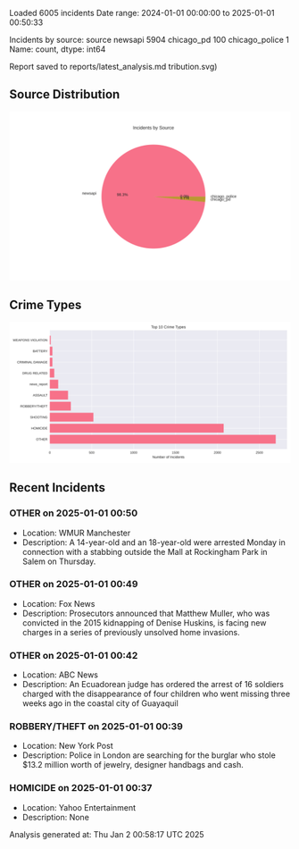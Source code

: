 
Loaded 6005 incidents
Date range: 2024-01-01 00:00:00 to 2025-01-01 00:50:33

Incidents by source:
source
newsapi           5904
chicago_pd         100
chicago_police       1
Name: count, dtype: int64

Report saved to reports/latest_analysis.md
tribution.svg)

## Source Distribution
![Source Distribution](images/source_distribution.svg)

## Crime Types
![Crime Types](images/crime_types.svg)

## Recent Incidents

### OTHER on 2025-01-01 00:50
- Location: WMUR Manchester
- Description: A 14-year-old and an 18-year-old were arrested Monday in connection with a stabbing outside the Mall at Rockingham Park in Salem on Thursday.


### OTHER on 2025-01-01 00:49
- Location: Fox News
- Description: Prosecutors announced that Matthew Muller, who was convicted in the 2015 kidnapping of Denise Huskins, is facing new charges in a series of previously unsolved home invasions.


### OTHER on 2025-01-01 00:42
- Location: ABC News
- Description: An Ecuadorean judge has ordered the arrest of 16 soldiers charged with the disappearance of four children who went missing three weeks ago in the coastal city of Guayaquil


### ROBBERY/THEFT on 2025-01-01 00:39
- Location: New York Post
- Description: Police in London are searching for the burglar who stole $13.2 million worth of jewelry, designer handbags and cash.


### HOMICIDE on 2025-01-01 00:37
- Location: Yahoo Entertainment
- Description: None

Analysis generated at: Thu Jan  2 00:58:17 UTC 2025
